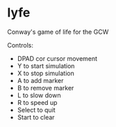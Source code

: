 # lyfe
Conway's game of life for the GCW

Controls:
* DPAD cor cursor movement
* Y to start simulation
* X to stop simulation
* A to add marker
* B to remove marker
* L to slow down
* R to speed up
* Select to quit
* Start to clear
